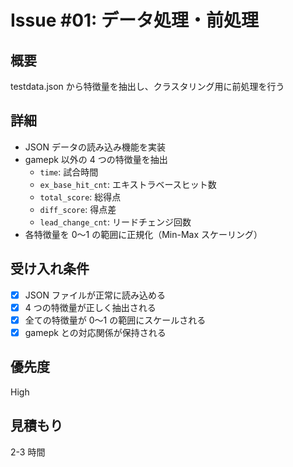 # Issue #01: データ処理・前処理

## 概要

testdata.json から特徴量を抽出し、クラスタリング用に前処理を行う

## 詳細

- JSON データの読み込み機能を実装
- gamepk 以外の 4 つの特徴量を抽出
  - `time`: 試合時間
  - `ex_base_hit_cnt`: エキストラベースヒット数
  - `total_score`: 総得点
  - `diff_score`: 得点差
  - `lead_change_cnt`: リードチェンジ回数
- 各特徴量を 0〜1 の範囲に正規化（Min-Max スケーリング）

## 受け入れ条件

- [x] JSON ファイルが正常に読み込める
- [x] 4 つの特徴量が正しく抽出される
- [x] 全ての特徴量が 0〜1 の範囲にスケールされる
- [x] gamepk との対応関係が保持される

## 優先度

High

## 見積もり

2-3 時間
